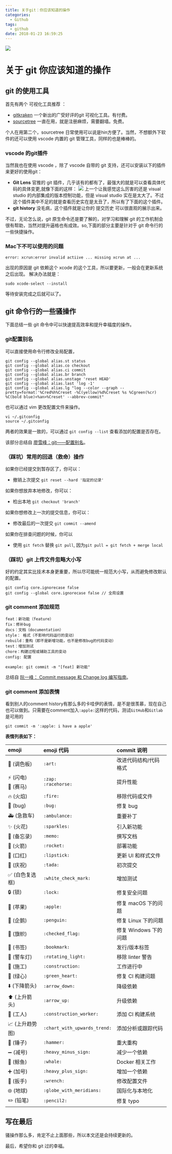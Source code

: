 ```yaml
---
title: 关于git：你应该知道的操作
categories:
  - Github
tags:
  - github
date: 2018-01-23 16:59:25
---
```


![](http://ww1.sinaimg.cn/large/86c7c947gy1fnqmycqqxhj20xc0hi0tb.jpg)

# **关于 git 你应该知道的操作**

## **git 的使用工具**

首先有两个 可视化工具推荐 ：

* [gitkraken](https://www.gitkraken.com/features)
一个新出的广受好评的git 可视化工具。有付费。
* [sourcetree](https://www.sourcetreeapp.com/)
一直在用，就是注册麻烦，需要翻墙。免费。

个人在用第二个，sourcetree 日常使用可以说是hin方便了。当然，不想额外下软件的还可以使用 vscode 内置的 git 管理工具，同样的也是棒棒的。

### v**scode 的git插件**

当然我也在使用 vscode ，除了 vscode 自带的 git 支持，还可以安装以下的插件来更好的使用git：

* **Git Lens** 官推的 git 插件，几乎该有的都有了，最强大的就是可以查看具体代码的具体变更,就像下面的这样：
![](http://ww1.sinaimg.cn/large/86c7c947gy1fnqmw9ig2vj210u062jsa.jpg)
上一个让我感觉这么厉害的还是 visual studio 的内部集成的版本控制功能，但是 visual studio 实在是太大了。不过这个插件美中不足的就是查看历史实在是太丑了，所以有了下面的这个插件。
* **git history** 没毛病，这个插件就是让你的 提交历史 可以很直观的展示出来。

不过，无论怎么说，git 原生命令还是要了解的，对学习和理解 git 的工作机制会很有帮助，当然对提升逼格也有成效。so,下面的部分主要是针对于 git 命令行的一些快捷操作。

### **Mac下不可以使用的问题**
```error: xcrun:error invalid actiive ... missing xcrun at ...```

出现的原因是 git 依赖这个 xcode 的这个工具，所以要更新，一般会在更新系统之后出现。
解决办法就是：

```
sudo xcode-select --install
```
等待安装完成之后就可以了。

## **git 命令行的一些骚操作**

下面总结一些 git 命令中可以快速提高效率和提升幸福度的操作。

### **git配置别名**

可以直接使用命令行修改全局配置，

```
git config --global alias.st status
git config --global alias.co checkout
git config --global alias.ci commit
git config --global alias.br branch
git config --global alias.unstage 'reset HEAD'
git config --global alias.last 'log -1'
git config --global alias.lg "log --color --graph --pretty=format:'%Cred%h%Creset -%C(yellow)%d%Creset %s %Cgreen(%cr) %C(bold blue)<%an>%Creset' --abbrev-commit"
```

也可以通过 vim 更改配置文件来操作。

```
vi ~/.gitconfig
source ~/.gitconfig
```

两者的效果是一致的，可以通过 `git config --list` 查看添加的配置是否存在。 

该部分总结自 [廖雪峰：git——配置别名](https://www.liaoxuefeng.com/wiki/0013739516305929606dd18361248578c67b8067c8c017b000/001375234012342f90be1fc4d81446c967bbdc19e7c03d3000)。

### **（踩坑）常用的回退（救命）操作**

如果你已经提交到暂存区了，你可以：

* 撤销上次提交 
`git reset --hard '指定的记录'`

如果你想放弃本地修改，你可以：

* 检出本地
`git checkout 'branch'`

如果你想修改上一次的提交信息，你可以：

* 修改最后的一次提交
`git commit --amend`

如果你在排查问题的时候，你可以
* 使用 `git fetch` 替换 `git pull`, 因为`git pull = git fetch + merge local`

### **（踩坑）git 上传文件忽略大小写**

好的约定其实比技术本身更重要，所以尽可能统一规范大小写，从而避免修改默认的配置。

```
git config core.ignorecase false
git config --global core.ignorecase false // 全局设置
```

### **git comment 添加规范**

```
feat：新功能（feature）
fix：修补bug
docs：文档（documentation）
style： 格式（不影响代码运行的变动）
rebuild：重构（即不是新增功能，也不是修改bug的代码变动）
test：增加测试
chore：构建过程或辅助工具的变动
config: 配置

example: git commit -m "[feat] 新功能"

```

总结自 [阮一峰： Commit message 和 Change log 编写指南](http://www.ruanyifeng.com/blog/2016/01/commit_message_change_log.html)。

### **git comment 添加表情**

看到别人的comment history有那么多的卡哇伊的表情，是不是很羡慕，现在自己也可以做到。只需要在comment加入`:apple:`这样的代码，测试`GitHub`和`Gitlab`是可用的
```
git commit -m ':apple: i have a apple'
```

**表情列表如下：**


emoji                                   | emoji 代码                   | commit 说明
:--------                               | :--------                    | :--------
:art: (调色板)                          | `:art:`                      | 改进代码结构/代码格式
:zap: (闪电)<br>:racehorse: (赛马)                            | `:zap:`<br>`:racehorse:`                      | 提升性能
:fire: (火焰)                           | `:fire:`                     | 移除代码或文件
:bug: (bug)                             | `:bug:`                      | 修复 bug
:ambulance: (急救车)                    | `:ambulance:`                | 重要补丁
:sparkles: (火花)                       | `:sparkles:`                 | 引入新功能
:memo: (备忘录)                         | `:memo:`                     | 撰写文档
:rocket: (火箭)                         | `:rocket:`                   | 部署功能
:lipstick: (口红)                       | `:lipstick:`                 | 更新 UI 和样式文件
:tada: (庆祝)                           | `:tada:`                     | 初次提交
:white_check_mark: (白色复选框)         | `:white_check_mark:`         | 增加测试
:lock: (锁)                             | `:lock:`                     | 修复安全问题
:apple: (苹果)                          | `:apple:`                    | 修复 macOS 下的问题
:penguin: (企鹅)                        | `:penguin:`                  | 修复 Linux 下的问题
:checkered_flag: (旗帜)                 | `:checked_flag:`             | 修复 Windows 下的问题
:bookmark: (书签)                       | `:bookmark:`                 | 发行/版本标签
:rotating_light: (警车灯)               | `:rotating_light:`           | 移除 linter 警告
:construction: (施工)                   | `:construction:`               | 工作进行中
:green_heart: (绿心)                    | `:green_heart:`              | 修复 CI 构建问题
:arrow_down: (下降箭头)                 | `:arrow_down:`               | 降级依赖
:arrow_up: (上升箭头)                   | `:arrow_up:`                 | 升级依赖
:construction_worker: (工人)            | `:construction_worker:`      | 添加 CI 构建系统
:chart_with_upwards_trend: (上升趋势图) | `:chart_with_upwards_trend:` | 添加分析或跟踪代码
:hammer: (锤子)                         | `:hammer:`                   | 重大重构
:heavy_minus_sign: (减号)               | `:heavy_minus_sign:`         | 减少一个依赖
:whale: (鲸鱼)                          | `:whale:`                    | Docker 相关工作
:heavy_plus_sign: (加号)                | `:heavy_plus_sign:`          | 增加一个依赖
:wrench: (扳手)                         | `:wrench:`                   | 修改配置文件
:globe_with_meridians: (地球)           | `:globe_with_meridians:`     | 国际化与本地化
:pencil2: (铅笔)                        | `:pencil2:`                  | 修复 typo



## **写在最后**

骚操作那么多，肯定不止上面那些，所以本文还是会持续更新的。

最后，希望你和 git 过的幸福。